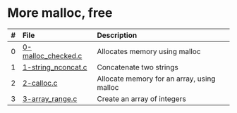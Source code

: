 # More malloc, free
|#  |File                                      |Description                               |
|:--|:-----------------------------------------|:-----------------------------------------|
|0  |[0-malloc_checked.c](./0-malloc_checked.c)|Allocates memory using malloc             |
|1  |[1-string_nconcat.c](./1-string_nconcat.c)|Concatenate two strings                   |
|2  |[2-calloc.c](./2-calloc.c)                |Allocate memory for an array, using malloc|
|3  |[3-array_range.c](./3-array_range.c)      |Create an array of integers               |

